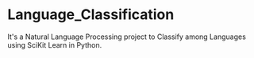 # Language_Classification
It's a Natural Language Processing project to Classify among Languages using SciKit Learn in Python.
